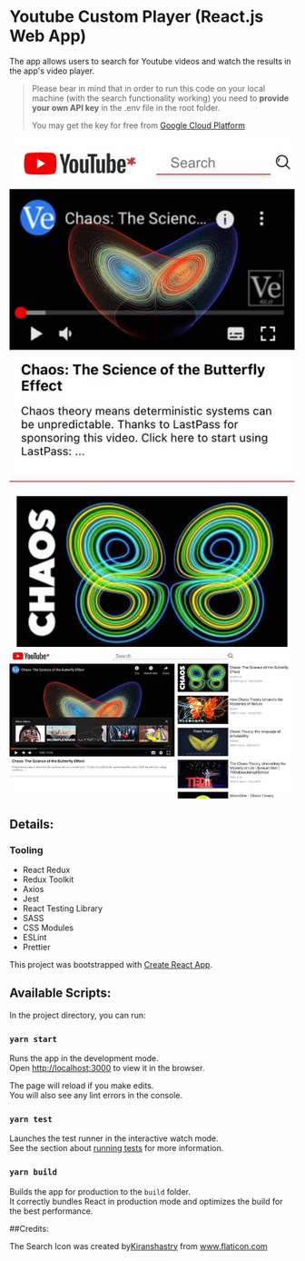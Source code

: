 # Youtube Custom Player (React.js Web App)

The app allows users to search for Youtube videos and watch the results in the app's video player.

> Please bear in mind that in order to run this code on your local machine (with the search functionality working) you need to **provide your own API key** in the .env file in the root folder.
> 
>You may get the key for free from [Google Cloud Platform](https://console.cloud.google.com/apis)
>


![YT Player mobile](src/assets/yt-player-mobile.jpeg)
![YT Player desktop](src/assets/yt-player-desktop.jpeg)

## Details:
### Tooling
- React Redux
- Redux Toolkit
- Axios
- Jest
- React Testing Library
- SASS
- CSS Modules
- ESLint
- Prettier

This project was bootstrapped with [Create React App](https://github.com/facebook/create-react-app).

## Available Scripts:

In the project directory, you can run:

### `yarn start`

Runs the app in the development mode.\
Open [http://localhost:3000](http://localhost:3000) to view it in the browser.

The page will reload if you make edits.\
You will also see any lint errors in the console.

### `yarn test`

Launches the test runner in the interactive watch mode.\
See the section about [running tests](https://facebook.github.io/create-react-app/docs/running-tests) for more information.

### `yarn build`

Builds the app for production to the `build` folder.\
It correctly bundles React in production mode and optimizes the build for the best performance.

##Credits:
<div>The Search Icon was created by<a href="https://www.flaticon.com/authors/kiranshastry" title="Kiranshastry">Kiranshastry</a> from <a href="https://www.flaticon.com/" title="Flaticon">www.flaticon.com</a></div>
